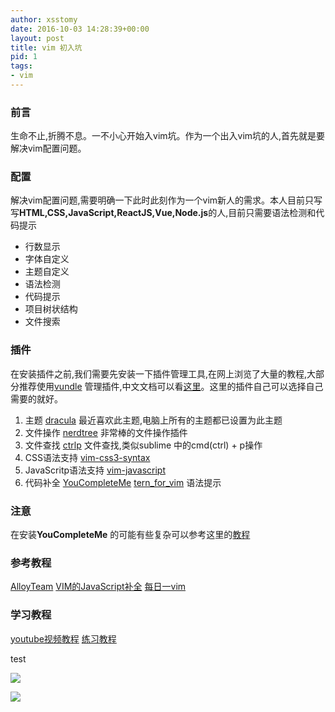 ```yaml
---
author: xsstomy
date: 2016-10-03 14:28:39+00:00
layout: post
title: vim 初入坑
pid: 1
tags:
- vim
---
```


### 前言

生命不止,折腾不息。一不小心开始入vim坑。作为一个出入vim坑的人,首先就是要解决vim配置问题。

### 配置
解决vim配置问题,需要明确一下此时此刻作为一个vim新人的需求。本人目前只写写**HTML,CSS,JavaScript,ReactJS,Vue,Node.js**的人,目前只需要语法检测和代码提示
 * 行数显示 
 * 字体自定义 
 * 主题自定义 
 * 语法检测
 * 代码提示
 * 项目树状结构
 * 文件搜索

### 插件
在安装插件之前,我们需要先安装一下插件管理工具,在网上浏览了大量的教程,大部分推荐使用[vundle](https://github.com/VundleVim/Vundle.vim) 管理插件,中文文档可以看[这里](https://github.com/VundleVim/Vundle.vim/blob/master/README_ZH_CN.md)。这里的插件自己可以选择自己需要的就好。

1. 主题 [dracula](https://draculatheme.com/vim/)  最近喜欢此主题,电脑上所有的主题都已设置为此主题
2. 文件操作 [nerdtree](https://github.com/scrooloose/nerdtree) 非常棒的文件操作插件
3. 文件查找 [ctrlp](https://github.com/kien/ctrlp.vim) 文件查找,类似sublime 中的cmd(ctrl) + p操作 
4. CSS语法支持 [vim-css3-syntax](https://github.com/hail2u/vim-css3-syntax)
5. JavaScritp语法支持 [vim-javascript](https://github.com/pangloss/vim-javascript)
6. 代码补全 [YouCompleteMe](https://github.com/Valloric/YouCompleteMe) [tern_for_vim](https://github.com/ternjs/tern_for_vim) 语法提示

### 注意
在安装**YouCompleteMe** 的可能有些复杂可以参考这里的[教程](http://www.jianshu.com/p/4a8b0e3503fa) 

### 参考教程

[AlloyTeam](http://www.alloyteam.com/2013/12/front-end-development-tools-vim-introduce-common-plug-ins/)
[VIM的JavaScript补全](http://efe.baidu.com/blog/vim-javascript-completion/)
[每日一vim](http://liuzhijun.iteye.com/category/270228)

### 学习教程
[youtube视频教程](https://www.youtube.com/watch?v=5givLEMcINQ&list=PL13bz4SHGmRxlZVmWQ9DvXo1fEg4UdGkr)
[练习教程](http://www.openvim.com/tutorial.html)






test 


![](/uploads/2016/10/03/show.png)



![](/uploads/mypictures/xsstomyzhifubao.png)
